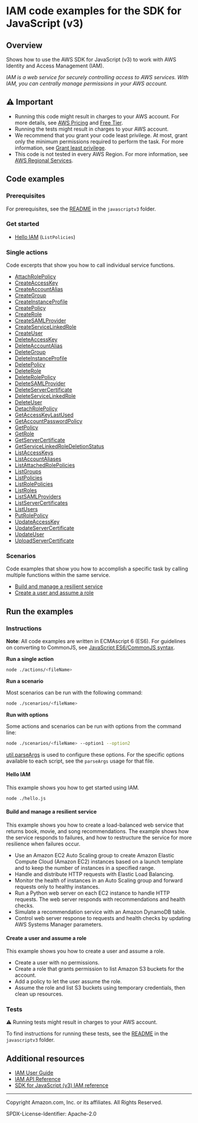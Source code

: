 # IAM code examples for the SDK for JavaScript (v3)

## Overview

Shows how to use the AWS SDK for JavaScript (v3) to work with AWS Identity and Access Management (IAM).

<!--custom.overview.start-->
<!--custom.overview.end-->

_IAM is a web service for securely controlling access to AWS services. With IAM, you can centrally manage permissions in your AWS account._

## ⚠ Important

* Running this code might result in charges to your AWS account. For more details, see [AWS Pricing](https://aws.amazon.com/pricing/) and [Free Tier](https://aws.amazon.com/free/).
* Running the tests might result in charges to your AWS account.
* We recommend that you grant your code least privilege. At most, grant only the minimum permissions required to perform the task. For more information, see [Grant least privilege](https://docs.aws.amazon.com/IAM/latest/UserGuide/best-practices.html#grant-least-privilege).
* This code is not tested in every AWS Region. For more information, see [AWS Regional Services](https://aws.amazon.com/about-aws/global-infrastructure/regional-product-services).

<!--custom.important.start-->
<!--custom.important.end-->

## Code examples

### Prerequisites

For prerequisites, see the [README](../../README.md#Prerequisites) in the `javascriptv3` folder.


<!--custom.prerequisites.start-->
<!--custom.prerequisites.end-->

### Get started

- [Hello IAM](hello.js#L6) (`ListPolicies`)


### Single actions

Code excerpts that show you how to call individual service functions.

- [AttachRolePolicy](actions/attach-role-policy.js#L6)
- [CreateAccessKey](actions/create-access-key.js#L6)
- [CreateAccountAlias](actions/create-account-alias.js#L6)
- [CreateGroup](actions/create-group.js#L6)
- [CreateInstanceProfile](../cross-services/wkflw-resilient-service/steps-demo.js#L450)
- [CreatePolicy](actions/create-policy.js#L6)
- [CreateRole](actions/create-role.js#L6)
- [CreateSAMLProvider](actions/create-saml-provider.js#L6)
- [CreateServiceLinkedRole](actions/create-service-linked-role.js#L6)
- [CreateUser](actions/create-user.js#L6)
- [DeleteAccessKey](actions/delete-access-key.js#L6)
- [DeleteAccountAlias](actions/delete-account-alias.js#L6)
- [DeleteGroup](actions/delete-group.js#L6)
- [DeleteInstanceProfile](../cross-services/wkflw-resilient-service/steps-destroy.js#L213)
- [DeletePolicy](actions/delete-policy.js#L6)
- [DeleteRole](actions/delete-role.js#L6)
- [DeleteRolePolicy](actions/delete-role-policy.js#L6)
- [DeleteSAMLProvider](actions/delete-saml-provider.js#L6)
- [DeleteServerCertificate](actions/delete-server-certificate.js#L6)
- [DeleteServiceLinkedRole](actions/delete-service-linked-role.js#L6)
- [DeleteUser](actions/delete-user.js#L6)
- [DetachRolePolicy](actions/detach-role-policy.js#L6)
- [GetAccessKeyLastUsed](actions/get-access-key-last-used.js#L6)
- [GetAccountPasswordPolicy](actions/get-account-password-policy.js#L6)
- [GetPolicy](actions/get-policy.js#L6)
- [GetRole](actions/get-role.js#L6)
- [GetServerCertificate](actions/get-server-certificate.js#L6)
- [GetServiceLinkedRoleDeletionStatus](actions/get-service-linked-role-deletion-status.js#L6)
- [ListAccessKeys](actions/list-access-keys.js#L6)
- [ListAccountAliases](actions/list-account-aliases.js#L6)
- [ListAttachedRolePolicies](actions/list-attached-role-policies.js#L6)
- [ListGroups](actions/list-groups.js#L6)
- [ListPolicies](actions/list-policies.js#L6)
- [ListRolePolicies](actions/list-role-policies.js#L6)
- [ListRoles](actions/list-roles.js#L6)
- [ListSAMLProviders](actions/list-saml-providers.js#L6)
- [ListServerCertificates](actions/list-server-certificates.js#L6)
- [ListUsers](actions/list-users.js#L6)
- [PutRolePolicy](actions/put-role-policy.js#L6)
- [UpdateAccessKey](actions/update-access-key.js#L6)
- [UpdateServerCertificate](actions/update-server-certificate.js#L6)
- [UpdateUser](actions/update-user.js#L6)
- [UploadServerCertificate](actions/upload-server-certificate.js#L6)

### Scenarios

Code examples that show you how to accomplish a specific task by calling multiple
functions within the same service.

- [Build and manage a resilient service](../cross-services/wkflw-resilient-service/index.js)
- [Create a user and assume a role](scenarios/basic.js)


<!--custom.examples.start-->
<!--custom.examples.end-->

## Run the examples

### Instructions

**Note**: All code examples are written in ECMAscript 6 (ES6). For guidelines on converting to CommonJS, see
[JavaScript ES6/CommonJS syntax](https://docs.aws.amazon.com/sdk-for-javascript/v3/developer-guide/sdk-examples-javascript-syntax.html).

**Run a single action**

```bash
node ./actions/<fileName>
```

**Run a scenario**

Most scenarios can be run with the following command:
```bash
node ./scenarios/<fileName>
```

**Run with options**

Some actions and scenarios can be run with options from the command line:
```bash
node ./scenarios/<fileName> --option1 --option2
```
[util.parseArgs](https://nodejs.org/api/util.html#utilparseargsconfig) is used to configure
these options. For the specific options available to each script, see the `parseArgs` usage
for that file.

<!--custom.instructions.start-->
<!--custom.instructions.end-->

#### Hello IAM

This example shows you how to get started using IAM.

```bash
node ./hello.js
```


#### Build and manage a resilient service

This example shows you how to create a load-balanced web service that returns book, movie, and song recommendations. The example shows how the service responds to failures, and how to restructure the service for more resilience when failures occur.

- Use an Amazon EC2 Auto Scaling group to create Amazon Elastic Compute Cloud (Amazon EC2) instances based on a launch template and to keep the number of instances in a specified range.
- Handle and distribute HTTP requests with Elastic Load Balancing.
- Monitor the health of instances in an Auto Scaling group and forward requests only to healthy instances.
- Run a Python web server on each EC2 instance to handle HTTP requests. The web server responds with recommendations and health checks.
- Simulate a recommendation service with an Amazon DynamoDB table.
- Control web server response to requests and health checks by updating AWS Systems Manager parameters.

<!--custom.scenario_prereqs.cross_ResilientService.start-->
<!--custom.scenario_prereqs.cross_ResilientService.end-->


<!--custom.scenarios.cross_ResilientService.start-->
<!--custom.scenarios.cross_ResilientService.end-->

#### Create a user and assume a role

This example shows you how to create a user and assume a role. 

- Create a user with no permissions.
- Create a role that grants permission to list Amazon S3 buckets for the account.
- Add a policy to let the user assume the role.
- Assume the role and list S3 buckets using temporary credentials, then clean up resources.

<!--custom.scenario_prereqs.iam_Scenario_CreateUserAssumeRole.start-->
<!--custom.scenario_prereqs.iam_Scenario_CreateUserAssumeRole.end-->


<!--custom.scenarios.iam_Scenario_CreateUserAssumeRole.start-->
<!--custom.scenarios.iam_Scenario_CreateUserAssumeRole.end-->

### Tests

⚠ Running tests might result in charges to your AWS account.


To find instructions for running these tests, see the [README](../../README.md#Tests)
in the `javascriptv3` folder.



<!--custom.tests.start-->
<!--custom.tests.end-->

## Additional resources

- [IAM User Guide](https://docs.aws.amazon.com/IAM/latest/UserGuide/introduction.html)
- [IAM API Reference](https://docs.aws.amazon.com/IAM/latest/APIReference/welcome.html)
- [SDK for JavaScript (v3) IAM reference](https://docs.aws.amazon.com/AWSJavaScriptSDK/v3/latest/client/iam)

<!--custom.resources.start-->
<!--custom.resources.end-->

---

Copyright Amazon.com, Inc. or its affiliates. All Rights Reserved.

SPDX-License-Identifier: Apache-2.0